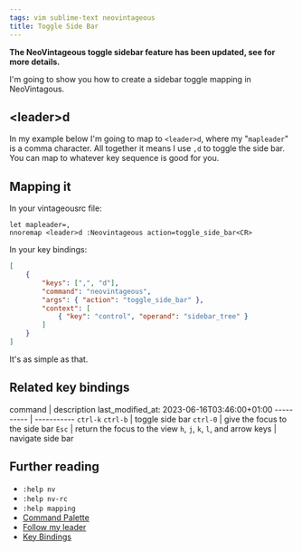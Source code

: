 ```yaml
---
tags: vim sublime-text neovintageous
title: Toggle Side Bar
---
```


**The NeoVintageous toggle sidebar feature has been updated, see [](/2023/05/14/neovintageous-toggle-sidebar/) for more details.**

I'm going to show you how to create a sidebar toggle mapping in NeoVintagous.

## \<leader\>d

In my example below I'm going to map to `<leader>d`, where my "`mapleader`" is a comma character. All together it means I use `,d` to toggle the side bar. You can map to whatever key sequence is good for you.

## Mapping it

In your vintageousrc file:

```vim
let mapleader=,
nnoremap <leader>d :Neovintageous action=toggle_side_bar<CR>
```

In your key bindings:

```json
[
    {
        "keys": [",", "d"],
        "command": "neovintageous",
        "args": { "action": "toggle_side_bar" },
        "context": [
            { "key": "control", "operand": "sidebar_tree" }
        ]
    }
]
```

It's as simple as that.

## Related key bindings

command | description
last_modified_at: 2023-06-16T03:46:00+01:00
---------- | -----------
`ctrl-k` `ctrl-b` | toggle side bar
`ctrl-0` | give the focus to the side bar
`Esc` | return the focus to the view
`h`, `j`, `k`, `l`, and arrow keys | navigate side bar

## Further reading

* `:help nv`
* `:help nv-rc`
* `:help mapping`
* [Command Palette](http://docs.sublimetext.info/en/latest/extensibility/command_palette.html#command-palette)
* [Follow my leader](http://vimcasts.org/blog/2014/02/follow-my-leader/)
* [Key Bindings](https://www.sublimetext.com/docs/3/key_bindings.html)
